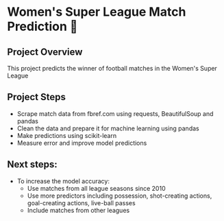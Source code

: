 # Women's Super League Match Prediction 🏴󠁧󠁢󠁥󠁮󠁧󠁿
## Project Overview
This project predicts the winner of football matches in the Women's Super League

## Project Steps
- Scrape match data from fbref.com using requests, BeautifulSoup and pandas
- Clean the data and prepare it for machine learning using pandas
- Make predictions using scikit-learn
- Measure error and improve model predictions

## Next steps:
- To increase the model accuracy:
  - Use matches from all league seasons since 2010
  - Use more predictors including possession, shot-creating actions, goal-creating actions, live-ball passes
  - Include matches from other leagues
